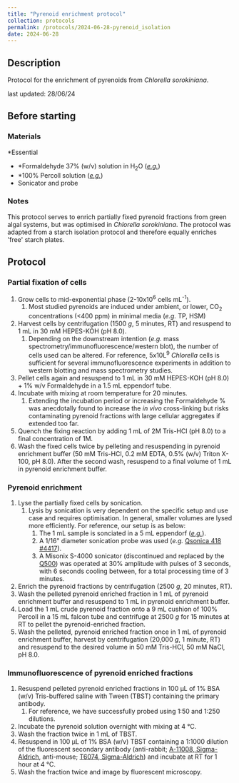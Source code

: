 ```yaml
---
title: "Pyrenoid enrichment protocol"
collection: protocols
permalink: /protocols/2024-06-28-pyrenoid_isolation
date: 2024-06-28
---
```


## Description
Protocol for the enrichment of pyrenoids from *Chlorella sorokiniana*.

last updated: 28/06/24

## Before starting

### Materials
*Essential
- *Formaldehyde 37% (w/v) solution in H<sub>2</sub>O (<a href="https://www.sigmaaldrich.com/GB/en/product/sial/252549">*e.g.*</a>)
- *100% Percoll solution (<a href="https://www.cytivalifesciences.com/en/us/shop/cell-therapy/media/percoll-density-gradient-media-p-05823">*e.g.*</a>) 
- Sonicator and probe

### Notes
This protocol serves to enrich partially fixed pyrenoid fractions from green algal systems, but was optimised in *Chlorella sorokiniana*. The protocol was adapted from a starch isolation protocol and therefore equally enriches 'free' starch plates.


## Protocol
### Partial fixation of cells

1. Grow cells to mid-exponential phase (2-10x10<sup>6</sup> cells mL<sup>-1</sup>).
   1. Most studied pyrenoids are induced under ambient, or lower, CO<sub>2</sub> concentrations (<400 ppm) in minimal media (*e.g.* TP, HSM)
1. Harvest cells by centrifugation (1500 *g*, 5 minutes, RT) and resuspend to 1 mL in 30 mM HEPES-KOH (pH 8.0).
   1. Depending on the downstream intention (*e.g.* mass spectrometry/immunofluorescence/western blot), the number of cells used can be altered. For reference, 5x10L<sup>9</sup> *Chlorella* cells is sufficient for several immunofluorescence experiments in addition to western blotting and mass spectrometry studies.
1. Pellet cells again and resuspend to 1 mL in 30 mM HEPES-KOH (pH 8.0) + 1% w/v Formaldehyde in a 1.5 mL eppendorf tube.
1. Incubate with mixing at room temperature for 20 minutes.
   1. Extending the incubation period or increasing the Formaldehyde % was anecdotally found to increase the *in vivo* cross-linking but risks contaminating pyrenoid fractions with large cellular aggregates if extended too far.
1. Quench the fixing reaction by adding 1 mL of 2M Tris-HCl (pH 8.0) to a final concentration of 1M. 
1. Wash the fixed cells twice by pelleting and resuspending in pyrenoid enrichment buffer (50 mM Tris-HCl, 0.2 mM EDTA, 0.5% (w/v) Triton X-100, pH 8.0). After the second wash, resuspend to a final volume of 1 mL in pyrenoid enrichment buffer.

### Pyrenoid enrichment

1. Lyse the partially fixed cells by sonication.
   1. Lysis by sonication is very dependent on the specific setup and use case and requires optimisation. In general, smaller volumes are lysed more efficiently. For reference, our setup is as below:
      1. The 1 mL sample is sonciated in a 5 mL eppendorf (<a href="https://www.eppendorf.com/gb-en/Products/Laboratory-Consumables/Tubes/EppendorfTubes-50mL-p-0030119401">*e.g.*</a>).
      1. A 1/16" diameter sonication probe was used (*e.g.* <a href="https://www.coleparmer.co.uk/i/qsonica-418-ultrasonic-cell-disruptor-microtip-probes-1-16-dia/0471189">Qsonica 418 #4417</a>).
      1. A Misonix S-4000 sonicator (discontinued and replaced by the<a href="https://www.sonicator.com/products/q500-sonicator"> Q500</a>) was operated at 30% amplitude with pulses of 3 seconds, with 6 seconds cooling between, for a total processing time of 3 minutes.
1. Enrich the pyrenoid fractions by centrifugation (2500 *g*, 20 minutes, RT).
1. Wash the pelleted pyrenoid enriched fraction in 1 mL of pyrenoid enrichment buffer and resuspend to 1 mL in pyrenoid enrichment buffer.
1. Load the 1 mL crude pyrenoid fraction onto a 9 mL cushion of 100% Percoll in a 15 mL falcon tube and centrifuge at 2500 *g* for 15 minutes at RT to pellet the pyrenoid-enriched fraction.
1. Wash the pelleted, pyrenoid enriched fraction once in 1 mL of pyrenoid enrichment buffer, harvest by centrifugation (20,000 *g*, 1 minute, RT) and resuspend to the desired volume in 50 mM Tris-HCl, 50 mM NaCl, pH 8.0.

### Immunofluorescence of pyrenoid enriched fractions

1. Resuspend pelleted pyrenoid enriched fractions in 100 &#181;L of 1% BSA (w/v) Tris-buffered saline with Tween (TBST) containing the primary antibody.
   1. For reference, we have successfully probed using 1:50 and 1:250 dilutions.
1. Incubate the pyrenoid solution overnight with mixing at 4 &deg;C.
1. Wash the fraction twice in 1 mL of TBST.
1. Resuspend in 100 &#181;L of 1% BSA (w/v) TBST containing a 1:1000 dilution of the fluorescent secondary antibody (anti-rabbit; <a href="https://www.thermofisher.com/antibody/product/Goat-anti-Rabbit-IgG-H-L-Cross-Adsorbed-Secondary-Antibody-Polyclonal/A-11008">A-11008, Sigma-Aldrich</a>, anti-mouse; <a href="https://www.sigmaaldrich.com/GB/en/product/sigma/t6074">T6074, Sigma-Aldrich</a>) and incubate at RT for 1 hour at 4 &deg;C.
1. Wash the fraction twice and image by fluorescent microscopy.

